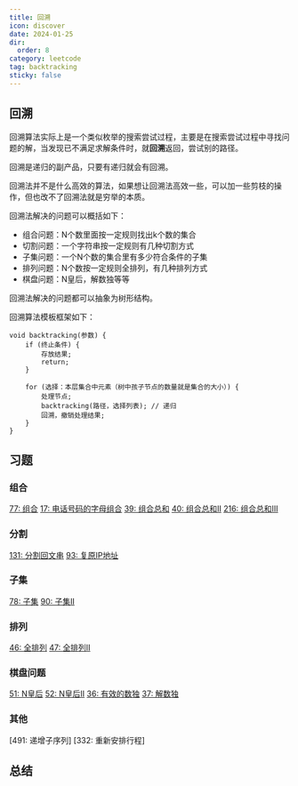 ```yaml
---
title: 回溯
icon: discover
date: 2024-01-25
dir:
  order: 8
category: leetcode
tag: backtracking
sticky: false
---
```


## 回溯
回溯算法实际上是一个类似枚举的搜索尝试过程，主要是在搜索尝试过程中寻找问题的解，当发现已不满足求解条件时，就**回溯**返回，尝试别的路径。

回溯是递归的副产品，只要有递归就会有回溯。

回溯法并不是什么⾼效的算法，如果想让回溯法⾼效⼀些，可以加⼀些剪枝的操作，但也改不了回溯法就是穷举的本质。

回溯法解决的问题可以概括如下：
- 组合问题：N个数⾥⾯按⼀定规则找出k个数的集合
- 切割问题：⼀个字符串按⼀定规则有⼏种切割⽅式
- ⼦集问题：⼀个N个数的集合⾥有多少符合条件的⼦集
- 排列问题：N个数按⼀定规则全排列，有⼏种排列⽅式
- 棋盘问题：N皇后，解数独等等

回溯法解决的问题都可以抽象为树形结构。

回溯算法模板框架如下：
```text
void backtracking(参数) {
    if (终⽌条件) {
        存放结果;
        return;
    }

    for (选择：本层集合中元素（树中孩⼦节点的数量就是集合的⼤⼩）) {
        处理节点;
        backtracking(路径，选择列表); // 递归
        回溯，撤销处理结果;
    }
}
```

## 习题
### 组合
[77: 组合](77_combinations.md)
[17: 电话号码的字母组合](17_letter_combinations_of_a_phone_number.md)
[39: 组合总和](39_combination_sum.md)
[40: 组合总和II](40_combination_sum_ii.md)
[216: 组合总和III](216_combination_sum_iii.md)

### 分割
[131: 分割回文串](131_palindrome_partitioning.md)
[93: 复原IP地址](93_restore_ip_addresses.md)

### 子集
[78: 子集](78_subsets.md)
[90: 子集II](90_subsets_ii.md)

### 排列
[46: 全排列](46_permutations.md)
[47: 全排列II](47_permutations_ii.md)

### 棋盘问题
[51: N皇后](51_n_queens.md)
[52: N皇后II](52_n_queens_ii.md)
[36: 有效的数独](36_valid_sudoku.md)
[37: 解数独](37_sudoku_solver.md)

### 其他
[491: 递增子序列]
[332: 重新安排行程]


## 总结
